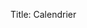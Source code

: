 Title: Calendrier


<script src="//code.jquery.com/jquery-1.11.2.min.js"></script>
<script src="//code.jquery.com/jquery-migrate-1.2.1.min.js"></script>
<script src="//momentjs.com/downloads/moment-with-locales.min.js"></script>
<script src="//cdnjs.cloudflare.com/ajax/libs/fullcalendar/2.2.5/fullcalendar.min.js"></script>
<script src="//cdnjs.cloudflare.com/ajax/libs/fullcalendar/2.2.5/lang/fr.js"></script>
<link rel="stylesheet" href="//cdnjs.cloudflare.com/ajax/libs/fullcalendar/2.2.5/fullcalendar.min.css"></link>
<link media="print" href="//cdnjs.cloudflare.com/ajax/libs/fullcalendar/2.2.5/fullcalendar.print.css"></link>

<div id='calendar'></div>
<style>

.entry-title {
  display: none;
}

#calendar {
  max-width: 900px;
  margin: 0px auto;
  padding-bottom: 25px;
  padding-left: 10px;
  padding-right: 10px;
}

.fc-toolbar h2 {
  text-transform: capitalize;
}

body .fc {
  max-width: 900px !important;
  font-size: 11pt;
}


</style>

<script>
$(document).ready(function() {
    moment().format("Do MMM YY");
    $('#calendar').fullCalendar({
        header: {
            left: 'prev,next',
            center: 'title',
            right: 'month,agendaWeek'
        },
        defaultView: "month",
        eventLimit: true,
        events: [
          {
            title: 'Trail du Vieux Semur',
            start: '2015-01-17',
            url: 'http://www.trailduvieuxsemur.com'
          },
          {
            title: 'Semi de Nuits',
            start: '2015-03-14',
            url: 'http://www.semi-nuits-st-georges.com'
          },
          {
            title: '10k de Chalons',
            start: '2015-03-29',
            url: 'http://www.10kmdechalonsursaone.fr'
          },
          {
            title: 'Trail des reculées',
            start: '2015-04-12',
            url: 'http://www.traildesreculees.fr'
          },
          {
            title: "10KM au fil de l'eau",
            start: '2015-05-02',
            url: 'http://asvbdjogging.fr'
          },
          {
            title: 'Marathon de Berlin',
            start: '2015-09-27',
            url: 'http://www.bmw-berlin-marathon.com'
          },

        ]

    });
});

</script>
